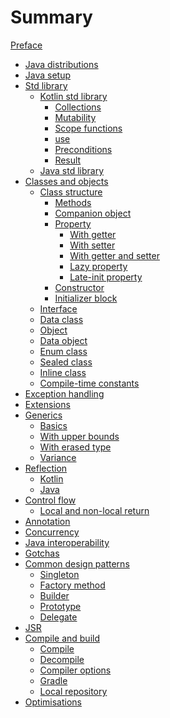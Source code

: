 # Summary

[Preface](./preface.md)

- [Java distributions](./java-distributions.md)
- [Java setup](./java-setup.md)
- [Std library](./std-library/std-library.md)
    - [Kotlin std library](./std-library/kotlin-std-library/kotlin-std-library.md)
        - [Collections](./std-library/kotlin-std-library/collections.md)
        - [Mutability](./std-library/kotlin-std-library/mutability.md)
        - [Scope functions](./std-library/kotlin-std-library/scope-functions.md)
        - [use](./std-library/kotlin-std-library/use.md)
        - [Preconditions]()
        - [Result]()
    - [Java std library](./std-library/java-std-library/index.md)
- [Classes and objects](./classes-and-objects/classes-and-objects.md)
    - [Class structure](./classes-and-objects/class-structure/class.md)
        - [Methods](./classes-and-objects/class-structure/methods.md)
        - [Companion object](./classes-and-objects/class-structure/companion-object.md)
        - [Property](./classes-and-objects/class-structure/property.md)
            - [With getter](./classes-and-objects/class-structure/property-with-getter.md)
            - [With setter](./classes-and-objects/class-structure/property-with-setter.md)
            - [With getter and setter](./classes-and-objects/class-structure/property-with-getter-and-setter.md)
            - [Lazy property](./classes-and-objects/class-structure/lazy-property.md)
            - [Late-init property](./classes-and-objects/class-structure/late-init-property.md)
        - [Constructor](./classes-and-objects/class-structure/constructor.md)
        - [Initializer block](./classes-and-objects/class-structure/initializer-block.md)
    - [Interface](./classes-and-objects/interface.md)
    - [Data class](./classes-and-objects/data-class.md)
    - [Object](./classes-and-objects/object.md)
    - [Data object](./classes-and-objects/data-object.md)
    - [Enum class](./classes-and-objects/enum-class.md)
    - [Sealed class](./classes-and-objects/sealed-class.md)
    - [Inline class](./classes-and-objects/inline-class.md)
    - [Compile-time constants](./classes-and-objects/compile-time-constants.md)
- [Exception handling](./exception-handling.md)
- [Extensions](./extensions.md)
- [Generics](./generics/generics.md)
    - [Basics](./generics/basics.md)
    - [With upper bounds](./generics/upper-bounds.md)
    - [With erased type](./generics/type-erasure.md)
    - [Variance]()
- [Reflection](./reflection/reflection.md)
    - [Kotlin](./reflection/kotlin.md)
    - [Java](./reflection/java.md)
- [Control flow](./control-flow/control-flow.md)
    - [Local and non-local return](./control-flow/local-and-non-local-return.md)
- [Annotation]()
- [Concurrency]()
- [Java interoperability](./java-interoperability.md)
- [Gotchas](./gotchas.md)
- [Common design patterns](./common-design-patterns.md)
    - [Singleton](./common-design-patterns/singleton.md)
    - [Factory method](./common-design-patterns/factory-method.md)
    - [Builder](./common-design-patterns/builder.md)
    - [Prototype](./common-design-patterns/prototype.md)
    - [Delegate](./common-design-patterns/delegate.md)
- [JSR](./jsr.md)
- [Compile and build](./compile-and-build/compile-and-build.md)
    - [Compile](./compile-and-build/compile.md)
    - [Decompile](./compile-and-build/decompile.md)
    - [Compiler options](./compile-and-build/compiler-options.md)
    - [Gradle]()
    - [Local repository](./local-repository.md)
- [Optimisations](./optimisations.md)
